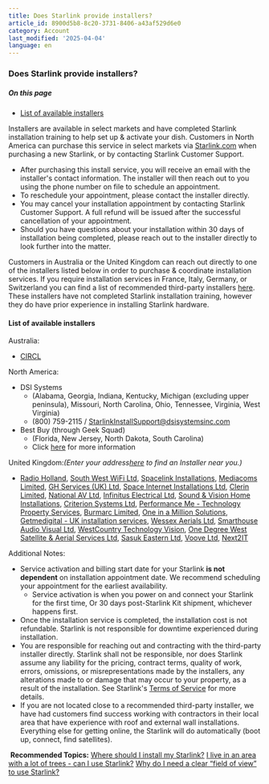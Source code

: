 ```yaml
---
title: Does Starlink provide installers?
article_id: 8900d5b8-8c20-3731-8406-a43af529d6e0
category: Account
last_modified: '2025-04-04'
language: en
---
```


### Does Starlink provide installers?
##### On this page
  * [List of available installers](https://www.starlink.com/support/article/#list-of-available-installers)


Installers are available in select markets and have completed Starlink installation training to help set up & activate your dish. 
Customers in North America can purchase this service in select markets via [Starlink.com](https://www.starlink.com/support/article/<https:/www.starlink.com/>) when purchasing a new Starlink, or by contacting Starlink Customer Support.
  * After purchasing this install service, you will receive an email with the installer's contact information. The installer will then reach out to you using the phone number on file to schedule an appointment.
  * To reschedule your appointment, please contact the installer directly.
  * You may cancel your installation appointment by contacting Starlink Customer Support. A full refund will be issued after the successful cancellation of your appointment.
  * Should you have questions about your installation within 30 days of installation being completed, please reach out to the installer directly to look further into the matter.


Customers in Australia or the United Kingdom can reach out directly to one of the installers listed below in order to purchase & coordinate installation services.
If you require installation services in France, Italy, Germany, or Switzerland you can find a list of recommended third-party installers [here](https://www.starlink.com/support/article/<https:/www.google.com/maps/d/viewer?mid=1_bxFsYsRWnz9X0iOmP-BNI-31A3ypxA&ll=47.27306221810005%2C6.85341854999999&z=6>). These installers have not completed Starlink installation training, however they do have prior experience in installing Starlink hardware.
​
#### List of available installers
Australia:
  * [CIRCL](https://www.starlink.com/support/article/<https:/starlinkinstallations.com.au/>)


North America:
  * DSI Systems
    * (Alabama, Georgia, Indiana, Kentucky, Michigan (excluding upper peninsula), Missouri, North Carolina, Ohio, Tennessee, Virginia, West Virginia)
    * (800) 759-2115 / StarlinkInstallSupport@dsisystemsinc.com
  * Best Buy (through Geek Squad)
    * (Florida, New Jersey, North Dakota, South Carolina)
    * Click [here](https://www.starlink.com/support/article/<https:/www.bestbuy.com/site/starlink-installation-setup-and-mounting/6562508.p?skuId=6562508>) for more information


United Kingdom:_(Enter your address[here](https://www.starlink.com/support/article/<https:/www.starlinkinternet.info/uk-installers>) to find an Installer near you.)_
  * [Radio Holland](https://www.starlink.com/support/article/<https:/www.radioholland.com/>), [South West WiFi Ltd](https://www.starlink.com/support/article/<https:/devoncomms.co.uk/>), [Spacelink Installations](https://www.starlink.com/support/article/<https:/www.spacelink-installations.co.uk/>), [Mediacoms Limited](https://www.starlink.com/support/article/<https:/www.mediacoms.co.uk/>), [GH Services (UK) Ltd](https://www.starlink.com/support/article/<https:/www.ghservicesuk.co.uk/>), [Space Internet Installations Ltd](https://www.starlink.com/support/article/<https:/spaceinternetinstallations.co.uk/>), [Clerin Limited](https://www.starlink.com/support/article/<https:/www.clerin.co.uk/>), [National AV Ltd](https://www.starlink.com/support/article/<https:/www.nationalav.co.uk/>), [Infinitus Electrical Ltd](https://www.starlink.com/support/article/<https:/www.infinituseav.co.uk/>), [Sound & Vision Home Installations](https://www.starlink.com/support/article/<https:/www.home-installs.co.uk/>), [Criterion Systems Ltd](https://www.starlink.com/support/article/<https:/criterionsystems.co.uk/>), [Performance Me - Technology Property Services](https://www.starlink.com/support/article/<https:/performance.me.uk/starlink>), [Burmarc Limited](https://www.starlink.com/support/article/<https:/www.burmarc.co.uk/>), [One in a Million Solutions](https://www.starlink.com/support/article/<https:/oneinamillionsolutions.com/>), [Getmedigital - UK installation services](https://www.starlink.com/support/article/<https:/getmedigital.com/starlink-installers/>), [Wessex Aerials Ltd](https://www.starlink.com/support/article/<https:/wessexaerials.co.uk/>), [Smarthouse Audio Visual Ltd](https://www.starlink.com/support/article/<https:/www.smarthouseav.co.uk/>), [WestCountry Technology Vision](https://www.starlink.com/support/article/<http:/www.westcountrytv.co.uk/>), [One Degree West Satellite & Aerial Services Ltd](https://www.starlink.com/support/article/<https:/www.onedegreewest.tv/>), [Sasuk Eastern Ltd](https://www.starlink.com/support/article/<https:/sasuk.tv/>), [Voove Ltd](https://www.starlink.com/support/article/<https:/www.voove.com/starlink-installers-scotland>), [Next2IT](https://www.starlink.com/support/article/<https:/www.next2it.co.uk/>) ​


Additional Notes:
  * Service activation and billing start date for your Starlink **is not dependent** on installation appointment date. We recommend scheduling your appointment for the earliest availability.
    * Service activation is when you power on and connect your Starlink for the first time, Or 30 days post-Starlink Kit shipment, whichever happens first.
  * Once the installation service is completed, the installation cost is not refundable. Starlink is not responsible for downtime experienced during installation.
  * You are responsible for reaching out and contracting with the third-party installer directly. Starlink shall not be responsible, nor does Starlink assume any liability for the pricing, contract terms, quality of work, errors, omissions, or misrepresentations made by the installers, any alterations made to or damage that may occur to your property, as a result of the installation. See Starlink's [Terms of Service](https://www.starlink.com/support/article/<https:/www.starlink.com/legal/documents/DOC-1020-91087-64?regionCode=US>) for more details.
  * If you are not located close to a recommended third-party installer, we have had customers find success working with contractors in their local area that have experience with roof and external wall installations. Everything else for getting online, the Starlink will do automatically (boot up, connect, find satellites).


​
**Recommended Topics:**
[Where should I install my Starlink?](https://www.starlink.com/support/article/<https:/support.starlink.com/?topic=5aec169f-4cbb-72a1-60eb-14a49cbd2858>)
[I live in an area with a lot of trees - can I use Starlink?](https://www.starlink.com/support/article/<https:/support.starlink.com/?topic=3d64ae1d-af6c-5730-e77d-bc3e19d11cae>)
[Why do I need a clear “field of view” to use Starlink?](https://www.starlink.com/support/article/<https:/support.starlink.com/?topic=4badc520-cf8e-b3aa-dd49-b731686d5bf1>)